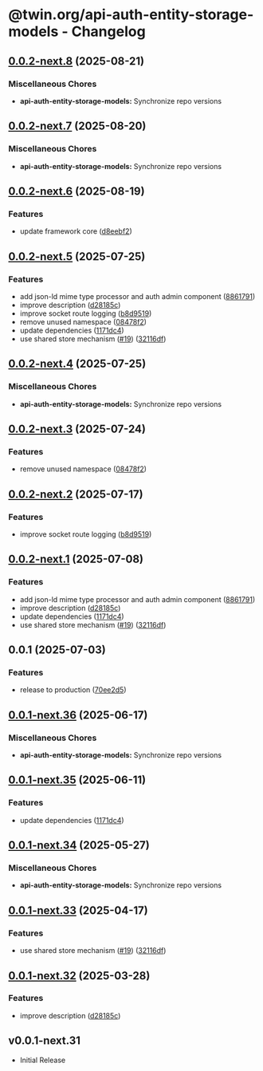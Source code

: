 # @twin.org/api-auth-entity-storage-models - Changelog

## [0.0.2-next.8](https://github.com/twinfoundation/api/compare/api-auth-entity-storage-models-v0.0.2-next.7...api-auth-entity-storage-models-v0.0.2-next.8) (2025-08-21)


### Miscellaneous Chores

* **api-auth-entity-storage-models:** Synchronize repo versions

## [0.0.2-next.7](https://github.com/twinfoundation/api/compare/api-auth-entity-storage-models-v0.0.2-next.6...api-auth-entity-storage-models-v0.0.2-next.7) (2025-08-20)


### Miscellaneous Chores

* **api-auth-entity-storage-models:** Synchronize repo versions

## [0.0.2-next.6](https://github.com/twinfoundation/api/compare/api-auth-entity-storage-models-v0.0.2-next.5...api-auth-entity-storage-models-v0.0.2-next.6) (2025-08-19)


### Features

* update framework core ([d8eebf2](https://github.com/twinfoundation/api/commit/d8eebf267fa2a0abaa84e58590496e9d20490cfa))

## [0.0.2-next.5](https://github.com/twinfoundation/api/compare/api-auth-entity-storage-models-v0.0.2-next.4...api-auth-entity-storage-models-v0.0.2-next.5) (2025-07-25)


### Features

* add json-ld mime type processor and auth admin component ([8861791](https://github.com/twinfoundation/api/commit/88617916e23bfbca023dbae1976fe421983a02ff))
* improve description ([d28185c](https://github.com/twinfoundation/api/commit/d28185c799a97455fee72fb23c744c8e71325f0b))
* improve socket route logging ([b8d9519](https://github.com/twinfoundation/api/commit/b8d95199f838ac6ba9f45c30ef7c4e613201ff53))
* remove unused namespace ([08478f2](https://github.com/twinfoundation/api/commit/08478f27efda9beb0271fdb22f6972e918361965))
* update dependencies ([1171dc4](https://github.com/twinfoundation/api/commit/1171dc416a9481737f6a640e3cf30145768f37e9))
* use shared store mechanism ([#19](https://github.com/twinfoundation/api/issues/19)) ([32116df](https://github.com/twinfoundation/api/commit/32116df3b4380a30137f5056f242a5c99afa2df9))

## [0.0.2-next.4](https://github.com/twinfoundation/api/compare/api-auth-entity-storage-models-v0.0.2-next.3...api-auth-entity-storage-models-v0.0.2-next.4) (2025-07-25)


### Miscellaneous Chores

* **api-auth-entity-storage-models:** Synchronize repo versions

## [0.0.2-next.3](https://github.com/twinfoundation/api/compare/api-auth-entity-storage-models-v0.0.2-next.2...api-auth-entity-storage-models-v0.0.2-next.3) (2025-07-24)


### Features

* remove unused namespace ([08478f2](https://github.com/twinfoundation/api/commit/08478f27efda9beb0271fdb22f6972e918361965))

## [0.0.2-next.2](https://github.com/twinfoundation/api/compare/api-auth-entity-storage-models-v0.0.2-next.1...api-auth-entity-storage-models-v0.0.2-next.2) (2025-07-17)


### Features

* improve socket route logging ([b8d9519](https://github.com/twinfoundation/api/commit/b8d95199f838ac6ba9f45c30ef7c4e613201ff53))

## [0.0.2-next.1](https://github.com/twinfoundation/api/compare/api-auth-entity-storage-models-v0.0.2-next.0...api-auth-entity-storage-models-v0.0.2-next.1) (2025-07-08)


### Features

* add json-ld mime type processor and auth admin component ([8861791](https://github.com/twinfoundation/api/commit/88617916e23bfbca023dbae1976fe421983a02ff))
* improve description ([d28185c](https://github.com/twinfoundation/api/commit/d28185c799a97455fee72fb23c744c8e71325f0b))
* update dependencies ([1171dc4](https://github.com/twinfoundation/api/commit/1171dc416a9481737f6a640e3cf30145768f37e9))
* use shared store mechanism ([#19](https://github.com/twinfoundation/api/issues/19)) ([32116df](https://github.com/twinfoundation/api/commit/32116df3b4380a30137f5056f242a5c99afa2df9))

## 0.0.1 (2025-07-03)


### Features

* release to production ([70ee2d5](https://github.com/twinfoundation/api/commit/70ee2d56a1dc9537d7c9c154d4cb78a235678a3a))

## [0.0.1-next.36](https://github.com/twinfoundation/api/compare/api-auth-entity-storage-models-v0.0.1-next.35...api-auth-entity-storage-models-v0.0.1-next.36) (2025-06-17)


### Miscellaneous Chores

* **api-auth-entity-storage-models:** Synchronize repo versions

## [0.0.1-next.35](https://github.com/twinfoundation/api/compare/api-auth-entity-storage-models-v0.0.1-next.34...api-auth-entity-storage-models-v0.0.1-next.35) (2025-06-11)


### Features

* update dependencies ([1171dc4](https://github.com/twinfoundation/api/commit/1171dc416a9481737f6a640e3cf30145768f37e9))

## [0.0.1-next.34](https://github.com/twinfoundation/api/compare/api-auth-entity-storage-models-v0.0.1-next.33...api-auth-entity-storage-models-v0.0.1-next.34) (2025-05-27)


### Miscellaneous Chores

* **api-auth-entity-storage-models:** Synchronize repo versions

## [0.0.1-next.33](https://github.com/twinfoundation/api/compare/api-auth-entity-storage-models-v0.0.1-next.32...api-auth-entity-storage-models-v0.0.1-next.33) (2025-04-17)


### Features

* use shared store mechanism ([#19](https://github.com/twinfoundation/api/issues/19)) ([32116df](https://github.com/twinfoundation/api/commit/32116df3b4380a30137f5056f242a5c99afa2df9))

## [0.0.1-next.32](https://github.com/twinfoundation/api/compare/api-auth-entity-storage-models-v0.0.1-next.31...api-auth-entity-storage-models-v0.0.1-next.32) (2025-03-28)


### Features

* improve description ([d28185c](https://github.com/twinfoundation/api/commit/d28185c799a97455fee72fb23c744c8e71325f0b))

## v0.0.1-next.31

- Initial Release
